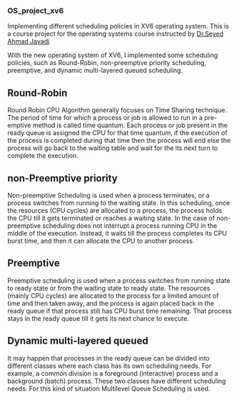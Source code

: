 ### OS_project_xv6
Implementing different scheduling policies in XV6 operating system.
This is a course project for the operating systems course instructed by [Dr.Seyed Ahmad Javadi](https://www3.cs.stonybrook.edu/~sjavadi/)

 With the new operating system of XV6, I implemented some scheduling policies, such as Round-Robin, non-preemptive priority scheduling,
 preemptive, and dynamic multi-layered queued scheduling.
 
 ## Round-Robin
 
 Round Robin CPU Algorithm generally focuses on Time Sharing technique. 
The period of time for which a process or job is allowed to run in a pre-emptive method is called time quantum. 
Each process or job present in the ready queue is assigned the CPU for that time quantum, if the execution of the process is completed during that time
then the process will end else the process will go back to the waiting table and wait for the its next turn to complete the execution.
 
 ## non-Preemptive priority
 
 Non-preemptive Scheduling is used when a process terminates, or a process switches from running to the waiting state. In this scheduling, once the resources (CPU cycles) are allocated to a process, the process holds the CPU till it gets terminated or reaches a waiting state. In the case of non-preemptive scheduling does not interrupt a process running CPU in the middle of the execution. Instead, it waits till the process completes its CPU burst time, and then it can allocate the CPU to another process. 
 
 ## Preemptive
 
 Preemptive scheduling is used when a process switches from running state to ready state or from the waiting state to ready state. The resources (mainly CPU cycles) are allocated to the process for a limited amount of time and then taken away, and the process is again placed back in the ready queue if that process still has CPU burst time remaining. That process stays in the ready queue till it gets its next chance to execute.
 
 ## Dynamic multi-layered queued 
 
 It may happen that processes in the ready queue can be divided into different classes where each class has its own scheduling needs. For example, a common division is a foreground (interactive) process and a background (batch) process. These two classes have different scheduling needs. For this kind of situation Multilevel Queue Scheduling is used. 
